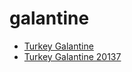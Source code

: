 # galantine

 * [Turkey Galantine](../../index/t/turkey-galantine-20137.json)
 * [Turkey Galantine 20137](../../index/t/turkey-galantine-20137.json)
